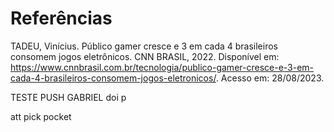 # Referências
TADEU, Vinícius. Público gamer cresce e 3 em cada 4 brasileiros consomem jogos eletrônicos. CNN BRASIL, 2022. Disponível em: https://www.cnnbrasil.com.br/tecnologia/publico-gamer-cresce-e-3-em-cada-4-brasileiros-consomem-jogos-eletronicos/. Acesso em: 28/08/2023.


TESTE PUSH GABRIEL
doi p

att pick pocket

